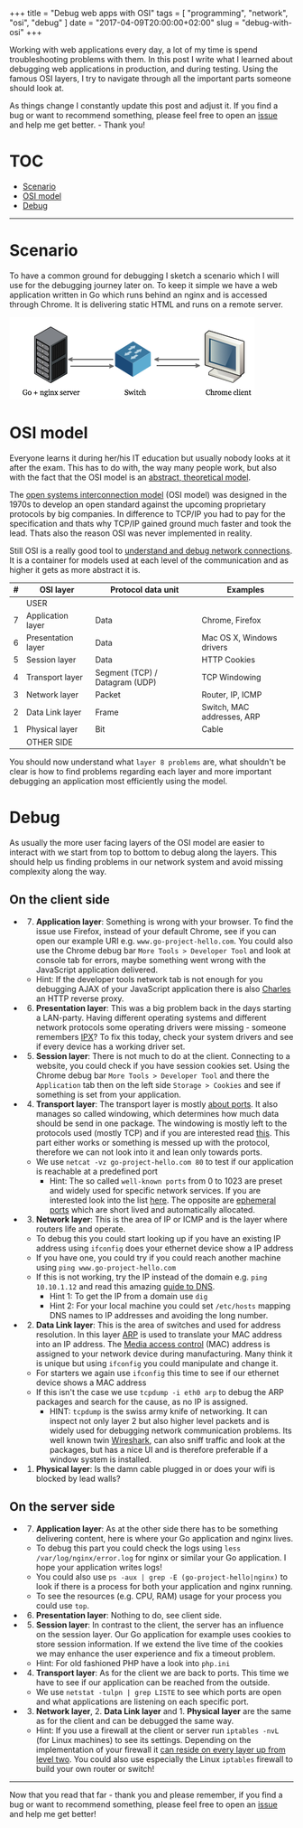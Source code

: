 +++
title = "Debug web apps with OSI"
tags = [ "programming", "network", "osi", "debug" ]
date = "2017-04-09T20:00:00+02:00"
slug = "debug-with-osi"
+++

Working with web applications every day, a lot of my time is spend troubleshooting problems with them. In this post I write what I learned about debugging web applications in production, and during testing. Using the famous OSI layers, I try to navigate through all the important parts someone should look at.

As things change I constantly update this post and adjust it. If you find a bug or want to recommend something, please feel free to open an [issue](https://github.com/lony/lony.github.io/issues) and help me get better. - Thank you!

# TOC

* [Scenario](#scenario)
* [OSI model](#osi-model)
* [Debug](#debug)

----

# Scenario

To have a common ground for debugging I sketch a scenario which I will use for the debugging journey later on. To keep it simple we have a web application written in Go which runs behind an nginx and is accessed through Chrome. It is delivering static HTML and runs on a remote server.

![Scenario sketch](/img/2017/osi-debug/scenario.png)	

# OSI model

Everyone learns it during her/his IT education but usually nobody looks at it after the exam. This has to do with, the way many people work, but also with the fact that the OSI model is an [abstract, theoretical model](http://networkengineering.stackexchange.com/questions/6380/osi-model-and-networking-protocols-relationship).

The [open systems interconnection model](https://en.wikipedia.org/wiki/OSI_model) (OSI model) was designed in the 1970s to develop an open standard against the upcoming proprietary protocols by big companies. In difference to TCP/IP you had to pay for the specification and thats why TCP/IP gained ground much faster and took the lead. Thats also the reason OSI was never implemented in reality.

Still OSI is a really good tool to [understand and debug network connections](https://www.youtube.com/watch?v=HEEnLZV2wGI). It is a container for models used at each level of the communication and as higher it gets as more abstract it is.


| # | OSI layer          | Protocol data unit             | Examples                   |
|---|--------------------|--------------------------------|----------------------------|
|   | USER               |                                |                            |
| 7 | Application layer  | Data                           | Chrome, Firefox            |
| 6 | Presentation layer | Data                           | Mac OS X, Windows drivers  |
| 5 | Session layer      | Data                           | HTTP Cookies               |
| 4 | Transport layer    | Segment (TCP) / Datagram (UDP) | TCP Windowing              |
| 3 | Network layer      | Packet                         | Router, IP, ICMP           |
| 2 | Data Link layer    | Frame                          | Switch, MAC addresses, ARP |
| 1 | Physical layer     | Bit                            | Cable                      |
|   | OTHER SIDE         |                                |                            |

You should now understand what `layer 8 problems` are, what shouldn't be clear is how to find problems regarding each layer and more important debugging an application most efficiently using the model.

# Debug

As usually the more user facing layers of the OSI model are easier to interact with we start from top to bottom to debug along the layers. This should help us finding problems in our network system and avoid missing complexity along the way.

## On the client side

* 7. __Application layer__: Something is wrong with your browser. To find the issue use Firefox, instead of your default Chrome, see if you can open our example URI e.g. `www.go-project-hello.com`. You could also use the Chrome debug bar `More Tools > Developer Tool` and look at console tab for errors, maybe something went wrong with the JavaScript application delivered.
    * Hint: If the developer tools network tab is not enough for you debugging AJAX of your JavaScript application there is also [Charles](https://www.charlesproxy.com/) an HTTP reverse proxy.
* 6. __Presentation layer__: This was a big problem back in the days starting a LAN-party. Having different operating systems and different network protocols some operating drivers were missing - someone remembers [IPX](https://en.wikipedia.org/wiki/Internetwork_Packet_Exchange)? To fix this today, check your system drivers and see if every device has a working driver set.
* 5. __Session layer__: There is not much to do at the client. Connecting to a website, you could check if you have session cookies set. Using the Chrome debug bar `More Tools > Developer Tool` and there the `Application` tab then on the left side `Storage > Cookies` and see if something is set from your application.
* 4. __Transport layer__: The transport layer is mostly [about ports](https://networkengineering.stackexchange.com/questions/16996/what-layer-of-the-osi-model-deals-with-ports). It also manages so called windowing, which determines how much data should be send in one package. The windowing is mostly left to the protocols used (mostly TCP) and if you are interested read [this](https://en.wikipedia.org/wiki/Transmission_Control_Protocol#Data_transfer). This part either works or something is messed up with the protocol, therefore we can not look into it and lean only towards ports.
    * We use `netcat -vz go-project-hello.com 80` to test if our application is reachable at a predefined port
        * Hint: The so called `well-known ports` from 0 to 1023 are preset and widely used for specific network services. If you are interested look into the list [here](https://en.wikipedia.org/wiki/List_of_TCP_and_UDP_port_numbers). The opposite are [ephemeral ports](https://en.wikipedia.org/wiki/Ephemeral_port) which are short lived and automatically allocated.
* 3. __Network layer__: This is the area of IP or ICMP and is the layer where routers life and operate.
    * To debug this you could start looking up if you have an existing IP address using `ifconfig` does your ethernet device show a IP address
    * If you have one, you could try if you could reach another machine using `ping www.go-project-hello.com`
    * If this is not working, try the IP instead of the domain e.g. `ping 10.10.1.12` and read this amazing [guide to DNS](http://www.integralist.co.uk/posts/dnsbasics.html).
        * Hint 1: To get the IP from a domain use `dig`
        * Hint 2: For your local machine you could set `/etc/hosts` mapping DNS names to IP addresses and avoiding the long number.
* 2. __Data Link layer__: This is the area of switches and used for address resolution. In this layer [ARP](https://en.wikipedia.org/wiki/Address_Resolution_Protocol) is used to translate your MAC address into an IP address. The [Media access control](https://en.wikipedia.org/wiki/Media_access_control) (MAC) address is assigned to your network device during manufacturing. Many think it is unique but using `ifconfig` you could manipulate and change it.
    * For starters we again use `ifconfig` this time to see if our ethernet device shows a MAC address
    * If this isn't the case we use `tcpdump -i eth0 arp` to debug the ARP packages and search for the cause, as no IP is assigned.
        * HINT: `tcpdump` is the swiss army knife of networking. It can inspect not only layer 2 but also higher level packets and is widely used for debugging network communication problems. Its well known twin [Wireshark](https://www.wireshark.org/), can also sniff traffic and look at the packages, but has a nice UI and is therefore preferable if a window system is installed.
* 1. __Physical layer__: Is the damn cable plugged in or does your wifi is blocked by lead walls?

## On the server side

* 7. __Application layer__: As at the other side there has to be something delivering content, here is where your Go application and nginx lives.
    * To debug this part you could check the logs using `less /var/log/nginx/error.log` for nginx or similar your Go application. I hope your application writes logs!
    * You could also use `ps -aux | grep -E (go-project-hello|nginx)` to look if there is a process for both your application and nginx running.
    * To see the resources (e.g. CPU, RAM) usage for your process you could use `top`.
* 6. __Presentation layer__: Nothing to do, see client side.
* 5. __Session layer__: In contrast to the client, the server has an influence on the session layer. Our Go application for example uses cookies to store session information. If we extend the live time of the cookies we may enhance the user experience and fix a timeout problem.
    * Hint: For old fashioned PHP have a look into `php.ini`
* 4. __Transport layer__: As for the client we are back to ports. This time we have to see if our application can be reached from the outside.
    * We use `netstat -tulpn | grep LISTE` to see which ports are open and what applications are listening on each specific port.
* 3. __Network layer__, 2. __Data Link layer__ and 1. __Physical layer__ are the same as for the client and can be debugged the same way.
    * Hint: If you use a firewall at the client or server run `iptables -nvL` (for Linux machines) to see its settings. Depending on the implementation of your firewall it [can reside on every layer up from level two](https://networkengineering.stackexchange.com/questions/17115/how-to-know-at-what-osi-layers-does-a-firewall-operate). You could also use especially the Linux `iptables` firewall to build your own router or switch!

----

Now that you read that far - thank you and please remember, if you find a bug or want to recommend something, please feel free to open an [issue](https://github.com/lony/lony.github.io/issues) and help me get better!